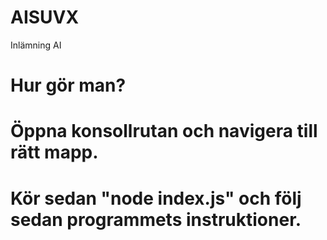 # AISUVX
Inlämning AI

# Hur gör man?
# Öppna konsollrutan och navigera till rätt mapp. 
# Kör sedan "node index.js" och följ sedan programmets instruktioner.